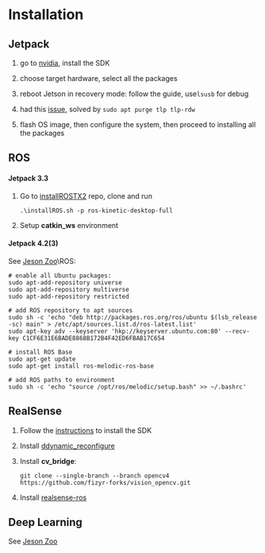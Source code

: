 # Installation

## Jetpack

1. go to [nvidia](https://developer.nvidia.com/embedded/jetpack), install the SDK

2. choose target hardware, select all the packages

3. reboot Jetson in recovery mode: follow the guide, use```lsusb``` for debug

4. had this [issue](https://devtalk.nvidia.com/default/topic/1048803/jetson-tx2/sdk-manager-could-not-detect-target-hardware/4), solved by 
   ```sudo apt purge tlp tlp-rdw``` 

5. flash OS image, then configure the system, then proceed to installing all the packages

## ROS

#### Jetpack 3.3

1. Go to [installROSTX2](https://github.com/jetsonhacks/installROSTX2) repo, clone and run 

   ```.\installROS.sh -p ros-kinetic-desktop-full ```

2. Setup **catkin_ws** environment

#### Jetpack 4.2(3)

See [Jeson Zoo](https://elinux.org/Jetson_Zoo)\ROS:

```
# enable all Ubuntu packages:
sudo apt-add-repository universe
sudo apt-add-repository multiverse
sudo apt-add-repository restricted

# add ROS repository to apt sources
sudo sh -c 'echo "deb http://packages.ros.org/ros/ubuntu $(lsb_release -sc) main" > /etc/apt/sources.list.d/ros-latest.list'
sudo apt-key adv --keyserver 'hkp://keyserver.ubuntu.com:80' --recv-key C1CF6E31E6BADE8868B172B4F42ED6FBAB17C654

# install ROS Base
sudo apt-get update
sudo apt-get install ros-melodic-ros-base

# add ROS paths to environment
sudo sh -c 'echo "source /opt/ros/melodic/setup.bash" >> ~/.bashrc'
```

## RealSense

1. Follow the [instructions](https://github.com/IntelRealSense/librealsense/blob/master/doc/installation_jetson.md) to install the SDK

2. Install [ddynamic_reconfigure](https://github.com/pal-robotics/ddynamic_reconfigure)

3. Install **cv_bridge**:

   ```git clone --single-branch --branch opencv4 https://github.com/fizyr-forks/vision_opencv.git```

4. Install [realsense-ros](https://github.com/IntelRealSense/realsense-ros) 

## Deep Learning

See [Jeson Zoo](https://elinux.org/Jetson_Zoo)







